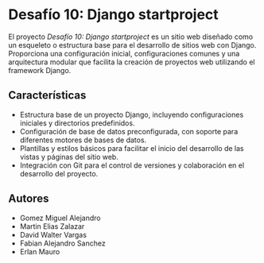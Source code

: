 # Desafío 10: Django startproject


El proyecto *Desafío 10: Django startproject* es un sitio web diseñado como un esqueleto o estructura base para el desarrollo de sitios web con Django. Proporciona una configuración inicial, configuraciones comunes y una arquitectura modular que facilita la creación de proyectos web utilizando el framework Django.

## Características

- Estructura base de un proyecto Django, incluyendo configuraciones iniciales y directorios predefinidos.
- Configuración de base de datos preconfigurada, con soporte para diferentes motores de bases de datos.
- Plantillas y estilos básicos para facilitar el inicio del desarrollo de las vistas y páginas del sitio web.
- Integración con Git para el control de versiones y colaboración en el desarrollo del proyecto.

## Autores
- Gomez Miguel Alejandro
- Martin Elias Zalazar
- David Walter Vargas
- Fabian Alejandro Sanchez
- Erlan Mauro
